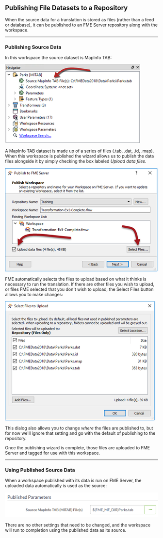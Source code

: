 ## Publishing File Datasets to a Repository ##

When the source data for a translation is stored as files (rather than a feed or database), it can be published to an FME Server repository along with the workspace.

---

### Publishing Source Data ###

In this workspace the source dataset is MapInfo TAB:

![](./Images/Img2.009.PublishDataSourceInWB.png)

A MapInfo TAB dataset is made up of a series of files (.tab, .dat, .id, .map). When this workspace is published the wizard allows us to publish the data files alongside it by simply checking the box labeled *Upload data files*.

![](./Images/Img2.010.PublishDataSourceInWiz.png)

FME automatically selects the files to upload based on what it thinks is necessary to run the translation. If there are other files you wish to upload, or files FME selected that you don't wish to upload, the Select Files button allows you to make changes:

![](./Images/Img2.011.PublishDataSourceSelectFiles.png)

This dialog also allows you to change *where* the files are published to, but for now we'll ignore that setting and go with the default of publishing to the repository.

Once the publishing wizard is complete, those files are uploaded to FME Server and tagged for use with this workspace.

---

### Using Published Source Data ###

When a workspace published with its data is run on FME Server, the uploaded data automatically is used as the source:

![](./Images/Img2.012.PublishDataSourceRunInServer.png)

There are no other settings that need to be changed, and the workspace will run to completion using the published data as its source.
